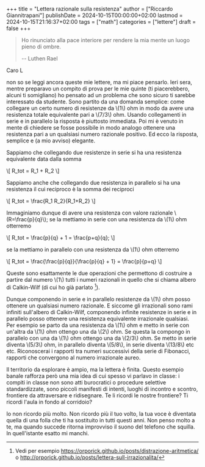 +++
title = "Lettera razionale sulla resistenza"
author = ["Riccardo Giannitrapani"]
publishDate = 2024-10-15T00:00:00+02:00
lastmod = 2024-10-15T21:16:37+02:00
tags = ["math"]
categories = ["lettere"]
draft = false
+++

> Ho rinunciato alla pace interiore per rendere
> la mia mente un luogo pieno di ombre.
>
> -- Luthen Rael

Caro L

non so se leggi ancora queste mie lettere, ma mi piace pensarlo. Ieri
sera, mentre preparavo un compito di prova per le mie quinte (ti
piacerebbero, alcuni ti somigliano) ho pensato ad un problema che sono
sicuro ti sarebbe interessato da studente. Sono partito da una domanda
semplice: come collegare un certo numero di resistenze da \\(1\\) ohm in modo
da avere una resistenza totale equivalente pari a \\(7/3\\) ohm. Usando collegamenti
in serie e in parallelo la risposta è piuttosto immediata. Poi mi è venuto in mente di chiedere
se fosse possibile in modo analogo ottenere una resistenza pari a un qualsiasi numero razionale
positivo. Ed ecco la risposta, semplice e (a mio avviso) elegante.

Sappiamo che collegando due resistenze in serie si ha una resistenza equivalente data dalla somma

\\[ R\_tot = R\_1 + R\_2 \\]

Sappiamo anche che collegando due resistenza in parallelo si ha una resistenza il cui reciproco è la somma
dei reciproci

\\[ R\_tot = \frac{R\_1 R\_2}{R\_1+R\_2} \\]

Immaginiamo dunque di avere una resistenza con valore razionale
\\(R=\frac{p}{q}\\); se la mettiamo in serie con una resistenza da \\(1\\) ohm
otterremo

\\[ R\_tot = \frac{p}{q} + 1 = \frac{p+q}{q}; \\]

se la mettiamo in parallelo con una resistenza da \\(1\\) ohm otterremo

\\[ R\_tot = \frac{\frac{p}{q}}{\frac{p}{q} + 1} = \frac{p}{p+q} \\]

Queste sono esattamente le due operazioni che permettono di costruire
a partire dal numero \\(1\\) tutti i numeri razionali in quello che si
chiama albero di Calkin-Wilf (di cui ho già parlato&nbsp;[^fn:1]).

Dunque componendo in serie e in parallelo resistenze da \\(1\\) ohm posso
ottenere un qualsiasi numero razionale. E siccome gli irrazionali sono
rami infiniti sull'albero di Calkin-Wilf, componendo infinite
resistenze in serie e in parallelo posso ottenere una resistenza
equivalente irrazionale qualsiasi. Per esempio se parto da una
resistenza da \\(1\\) ohm e metto in serie con un'altra da \\(1\\) ohm ottengo
una da \\(2\\) ohm. Se questa la compongo in parallelo con una da \\(1\\) ohm
ottengo una da \\(2/3\\) ohm. Se metto in serie diventa \\(5/3\\) ohm, in
parallelo diventa \\(5/8\\), in serie diventa \\(13/8\\) etc etc. Riconoscerai
i rapporti tra numeri successivi della serie di Fibonacci, rapporti
che convergono al numero irrazionale aureo.

Il territorio da esplorare è ampio, ma la lettera è finita. Questo
esempio banale rafforza però una mia idea di cui spesso vi parlavo in
classe: i compiti in classe non sono atti burocratici o procedure
selettive standardizzate, sono piccoli manifesti di intenti, luoghi di
incontro e scontro, frontiere da attraversare e ridisegnare. Te li ricordi
le nostre frontiere? Ti ricordi l'aula in fondo al corridoio?

Io non ricordo più molto. Non ricordo più il tuo volto, la tua voce è
diventata quella di una folla che ti ha sostituito in tutti questi
anni. Non penso molto a te, ma quando succede ritorna improvviso il
suono del telefono che squilla. In quell'istante esatto mi manchi.

[^fn:1]: Vedi per esempio
    <https://orporick.github.io/posts/distrazione-aritmetica/>
    o
    <http://orporick.github.io/posts/lettera-sull-irrazionalita/>
